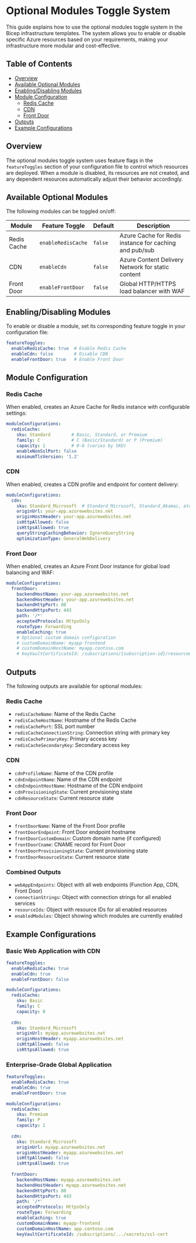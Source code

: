 # Optional Modules Toggle System

This guide explains how to use the optional modules toggle system in the Bicep infrastructure templates. The system allows you to enable or disable specific Azure resources based on your requirements, making your infrastructure more modular and cost-effective.

## Table of Contents

- [Overview](#overview)
- [Available Optional Modules](#available-optional-modules)
- [Enabling/Disabling Modules](#enablingdisabling-modules)
- [Module Configuration](#module-configuration)
  - [Redis Cache](#redis-cache)
  - [CDN](#cdn)
  - [Front Door](#front-door)
- [Outputs](#outputs)
- [Example Configurations](#example-configurations)

## Overview

The optional modules toggle system uses feature flags in the `featureToggles` section of your configuration file to control which resources are deployed. When a module is disabled, its resources are not created, and any dependent resources automatically adjust their behavior accordingly.

## Available Optional Modules

The following modules can be toggled on/off:

| Module | Feature Toggle | Default | Description |
|--------|----------------|---------|-------------|
| Redis Cache | `enableRedisCache` | `false` | Azure Cache for Redis instance for caching and pub/sub |
| CDN | `enableCdn` | `false` | Azure Content Delivery Network for static content |
| Front Door | `enableFrontDoor` | `false` | Global HTTP/HTTPS load balancer with WAF |

## Enabling/Disabling Modules

To enable or disable a module, set its corresponding feature toggle in your configuration file:

```yaml
featureToggles:
  enableRedisCache: true  # Enable Redis Cache
  enableCdn: false        # Disable CDN
  enableFrontDoor: true   # Enable Front Door
```

## Module Configuration

### Redis Cache

When enabled, creates an Azure Cache for Redis instance with configurable settings:

```yaml
moduleConfigurations:
  redisCache:
    sku: Standard        # Basic, Standard, or Premium
    family: C            # C (Basic/Standard) or P (Premium)
    capacity: 1          # 0-6 (varies by SKU)
    enableNonSslPort: false
    minimumTlsVersion: '1.2'
```

### CDN

When enabled, creates a CDN profile and endpoint for content delivery:

```yaml
moduleConfigurations:
  cdn:
    sku: Standard_Microsoft  # Standard_Microsoft, Standard_Akamai, etc.
    originUrl: your-app.azurewebsites.net
    originHostHeader: your-app.azurewebsites.net
    isHttpAllowed: false
    isHttpsAllowed: true
    queryStringCachingBehavior: IgnoreQueryString
    optimizationType: GeneralWebDelivery
```

### Front Door

When enabled, creates an Azure Front Door instance for global load balancing and WAF:

```yaml
moduleConfigurations:
  frontDoor:
    backendHostName: your-app.azurewebsites.net
    backendHostHeader: your-app.azurewebsites.net
    backendHttpPort: 80
    backendHttpsPort: 443
    path: '/*'
    acceptedProtocols: HttpsOnly
    routeType: Forwarding
    enableCaching: true
    # Optional custom domain configuration
    # customDomainName: myapp-frontend
    # customDomainHostName: myapp.contoso.com
    # keyVaultCertificateId: /subscriptions/{subscription-id}/resourceGroups/{resource-group}/providers/Microsoft.KeyVault/vaults/{vault-name}/secrets/{certificate-name}
```

## Outputs

The following outputs are available for optional modules:

### Redis Cache

- `redisCacheName`: Name of the Redis Cache
- `redisCacheHostName`: Hostname of the Redis Cache
- `redisCachePort`: SSL port number
- `redisCacheConnectionString`: Connection string with primary key
- `redisCachePrimaryKey`: Primary access key
- `redisCacheSecondaryKey`: Secondary access key

### CDN

- `cdnProfileName`: Name of the CDN profile
- `cdnEndpointName`: Name of the CDN endpoint
- `cdnEndpointHostName`: Hostname of the CDN endpoint
- `cdnProvisioningState`: Current provisioning state
- `cdnResourceState`: Current resource state

### Front Door

- `frontDoorName`: Name of the Front Door profile
- `frontDoorEndpoint`: Front Door endpoint hostname
- `frontDoorCustomDomain`: Custom domain name (if configured)
- `frontDoorCname`: CNAME record for Front Door
- `frontDoorProvisioningState`: Current provisioning state
- `frontDoorResourceState`: Current resource state

### Combined Outputs

- `webAppEndpoints`: Object with all web endpoints (Function App, CDN, Front Door)
- `connectionStrings`: Object with connection strings for all enabled services
- `resourceIds`: Object with resource IDs for all enabled resources
- `enabledModules`: Object showing which modules are currently enabled

## Example Configurations

### Basic Web Application with CDN

```yaml
featureToggles:
  enableRedisCache: true
  enableCdn: true
  enableFrontDoor: false

moduleConfigurations:
  redisCache:
    sku: Basic
    family: C
    capacity: 0
    
  cdn:
    sku: Standard_Microsoft
    originUrl: myapp.azurewebsites.net
    originHostHeader: myapp.azurewebsites.net
    isHttpAllowed: false
    isHttpsAllowed: true
```

### Enterprise-Grade Global Application

```yaml
featureToggles:
  enableRedisCache: true
  enableCdn: true
  enableFrontDoor: true

moduleConfigurations:
  redisCache:
    sku: Premium
    family: P
    capacity: 1
    
  cdn:
    sku: Standard_Microsoft
    originUrl: myapp.azurewebsites.net
    originHostHeader: myapp.azurewebsites.net
    isHttpAllowed: false
    isHttpsAllowed: true
    
  frontDoor:
    backendHostName: myapp.azurewebsites.net
    backendHostHeader: myapp.azurewebsites.net
    backendHttpPort: 80
    backendHttpsPort: 443
    path: '/*'
    acceptedProtocols: HttpsOnly
    routeType: Forwarding
    enableCaching: true
    customDomainName: myapp-frontend
    customDomainHostName: app.contoso.com
    keyVaultCertificateId: /subscriptions/.../secrets/ssl-cert
```
